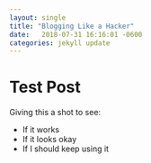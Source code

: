 ```yaml
---
layout: single
title: "Blogging Like a Hacker"
date:   2018-07-31 16:16:01 -0600
categories: jekyll update
---
```


# Test Post

Giving this a shot to see:
* If it works
* If it looks okay
* If I should keep using it


